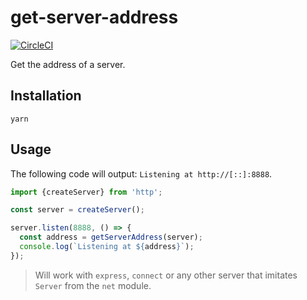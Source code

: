 # get-server-address

[![CircleCI](https://circleci.com/gh/jameslnewell/get-server-address.svg?style=svg)](https://circleci.com/gh/jameslnewell/get-server-address)

Get the address of a server.

## Installation

```
yarn
```

## Usage

The following code will output: `Listening at http://[::]:8888`.

```js
import {createServer} from 'http';

const server = createServer();

server.listen(8888, () => {
  const address = getServerAddress(server);
  console.log(`Listening at ${address}`);
});

```

> Will work with `express`, `connect` or any other server that imitates `Server` from the `net` module.